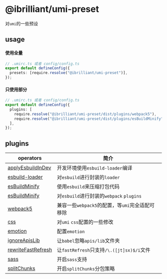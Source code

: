 # @ibrilliant/umi-preset

对`umi`的一些预设

## usage

#### 使用全量

```ts
// .umirc.ts 或者 config/config.ts
export default defineConfig({
  presets: [require.resolve("@ibrilliant/umi-preset")],
});
```

#### 只使用部分

```ts
// .umirc.ts 或者 config/config.ts
export default defineConfig({
  plugins: [
    require.resolve("@ibrilliant/umi-preset/dist/plugins/webpack5"),
    require.resolve("@ibrilliant/umi-preset/dist/plugins/esBuildMinify"),
  ],
});
```

## plugins

| operators                                                           | 简介                                            |
| ------------------------------------------------------------------- | ----------------------------------------------- |
| [applyEsbuildInDev](./src/plugins/applyEsbuildInDev/index.ts)       | 开发环境使用`esbuild-loader`编译                |
| [esbuild-loader](./src/plugins/applyEsbuildInDev/esbuild-loader.ts) | 对`esbuild`进行封装的`loader`                   |
| [esBuildMinify](./src/plugins/esBuildMinify/index.ts)               | 使用`esbuild`来压缩打包代码                     |
| [esBuildMinify](./src/plugins/esBuildMinify/ESBuildMinifyPlugin.ts) | 对`esbuild`进行封装的`webpack` `plugins`        |
| [webpack5](./src/plugins/webpack5/index.ts)                         | 兼容一些`webpack5`的配置，等`umi`完全适配可移除 |
| [css](./src/plugins/css.ts)                                         | 对`umi` `css`配置的一些修改                     |
| [emotion](./src/plugins/emotion.ts)                                 | 配置`emotion`                                   |
| [ignoreApisLib](./src/plugins/ignoreApisLib.ts)                     | 让`babel`忽略`apis/lib`文件夹                   |
| [rewriteFastRefresh](./src/plugins/rewriteFastRefresh.ts)           | 让`fastRefresh`只支持`/\.([jt]sx)$/i`文件       |
| [sass](./src/plugins/sass.ts)                                       | 开启`sass`支持                                  |
| [splitChunks](./src/plugins/splitChunks.ts)                         | 开启`splitChunks`分包策略                       |
